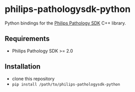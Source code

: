 philips-pathologysdk-python
==============

Python bindings for the [Philips Pathology SDK](https://www.openpathology.philips.com/) C++ library.


Requirements
------------

* Philips Pathology SDK >= 2.0


Installation
------------

 - clone this repository
 - `pip install /path/to/philips-pathologysdk-python`
